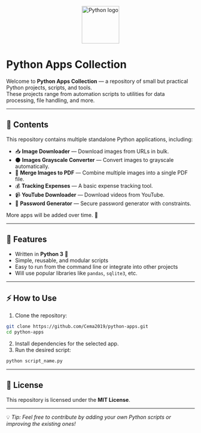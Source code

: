 <p align="center">
  <img width="100" height="100" alt="Python logo" src="https://github.com/user-attachments/assets/b56815f3-bb8a-4931-990d-2b55a7d27457" />
</p>


# Python Apps Collection


Welcome to **Python Apps Collection** — a repository of small but practical Python projects, scripts, and tools.  
These projects range from automation scripts to utilities for data processing, file handling, and more.

---

## 📂 Contents

This repository contains multiple standalone Python applications, including:

- 📥 **Image Downloader** — Download images from URLs in bulk.
- 🌑 **Images Grayscale Converter** — Convert images to grayscale automatically.
- 📄 **Merge Images to PDF** — Combine multiple images into a single PDF file.
- 💰 **Tracking Expenses** — A basic expense tracking tool.
- 📹 **YouTube Downloader** — Download videos from YouTube.
- 🔐 **Password Generator** — Secure password generator with constraints.

More apps will be added over time. 🚀

---

## 📌 Features
- Written in **Python 3** 🐍
- Simple, reusable, and modular scripts
- Easy to run from the command line or integrate into other projects
- Will use popular libraries like `pandas`, `sqlite3`, etc.

---

## ⚡ How to Use
1. Clone the repository:
```bash
git clone https://github.com/Cema2019/python-apps.git
cd python-apps
```
2. Install dependencies for the selected app.
3. Run the desired script:
```bash
python script_name.py
```

---

## 📜 License
This repository is licensed under the **MIT License**.

---

💡 *Tip: Feel free to contribute by adding your own Python scripts or improving the existing ones!*  
